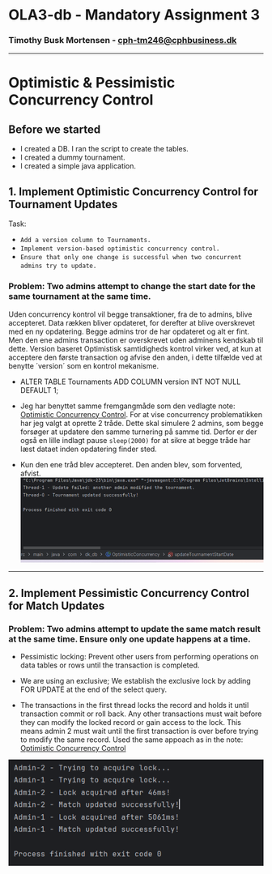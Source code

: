 # OLA3-db - Mandatory Assignment 3

### Timothy Busk Mortensen - cph-tm246@cphbusiness.dk

---

# Optimistic & Pessimistic Concurrency Control

## Before we started 
- I created a DB. I ran the script to create the tables.
- I created a dummy tournament.
- I created a simple java application.

## 1. Implement Optimistic Concurrency Control for Tournament Updates
Task:
- `Add a version column to Tournaments.`
- `Implement version-based optimistic concurrency control.`
- `Ensure that only one change is successful when two concurrent admins try to update.`

### Problem: Two admins attempt to change the start date for the same tournament at the same time.

Uden concurrency kontrol vil begge transaktioner, fra de to admins, blive accepteret. Data rækken bliver opdateret, for derefter at blive overskrevet med en ny opdatering. Begge admins tror de har opdateret og alt er fint. Men den ene admins transaction er overskrevet uden adminens kendskab til dette. 
Version baseret Optimistisk samtidigheds kontrol virker ved, at kun at acceptere den første transaction og afvise den anden, i dette tilfælde ved at benytte ´version´ som en kontrol mekanisme.

- ALTER TABLE Tournaments ADD COLUMN version INT NOT NULL DEFAULT 1;

- Jeg har benyttet samme fremgangmåde som den vedlagte note: [Optimistic Concurrency Control](https://github.com/Tine-m/final-assignment/blob/main/application-concurrency-note.md#how-optimistic-concurrency-control-works). For at vise concurrency problematikken har jeg valgt at oprette 2 tråde. Dette skal simulere 2 admins, som begge forsøger at updatere den samme turnering på samme tid. Derfor er der også en lille indlagt pause `sleep(2000)` for at sikre at begge tråde har læst dataet inden opdatering finder sted.

- Kun den ene tråd blev accepteret. Den anden blev, som forvented, afvist. 
![text](OptimisticConcurrency.png) 

---


## 2. Implement Pessimistic Concurrency Control for Match Updates
###  Problem: Two admins attempt to update the same match result at the same time. Ensure only one update happens at a time.

- Pessimistic locking: Prevent other users from performing operations on data tables or rows until the transaction is completed.
- We are using an exclusive; We establish the exclusive lock by adding FOR UPDATE at the end of the select query.

- The transactions in the first thread locks the record and holds it until transaction commit or roll back. Any other transactions must wait before they can modify the locked record or gain access to the lock. This means admin 2 must wait until the first transaction is over before trying to modify the same record. Used the same appoach as in the note: [Optimistic Concurrency Control](https://github.com/Tine-m/final-assignment/blob/main/application-concurrency-note.md#how-optimistic-concurrency-control-works)

![text](pessimisticControl.png) 
